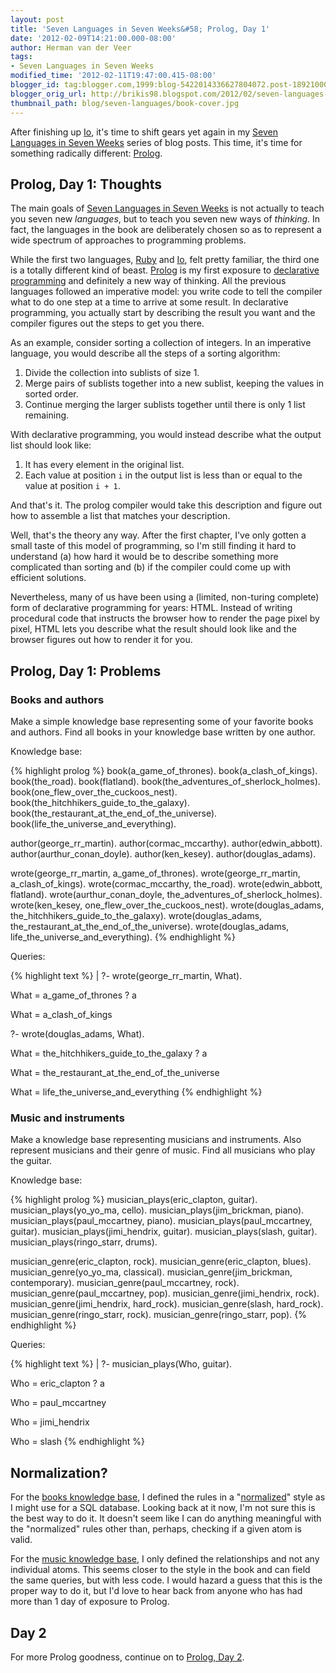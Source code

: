 ```yaml
---
layout: post
title: 'Seven Languages in Seven Weeks&#58; Prolog, Day 1'
date: '2012-02-09T14:21:00.000-08:00'
author: Herman van der Veer
tags:
- Seven Languages in Seven Weeks
modified_time: '2012-02-11T19:47:00.415-08:00'
blogger_id: tag:blogger.com,1999:blog-5422014336627804072.post-1892100088835483576
blogger_orig_url: http://brikis98.blogspot.com/2012/02/seven-languages-in-seven-weeks-prolog.html
thumbnail_path: blog/seven-languages/book-cover.jpg
---
```


After finishing up [Io](http://en.wikipedia.org/wiki/Prolog), it's time to 
shift gears yet again in my [Seven Languages in Seven 
Weeks](https://www.ybrikman.com/writing/tags/#Seven%20Languages%20in%20Seven%20Weeks) 
series of blog posts. This time, it's time for something radically different: 
[Prolog](http://en.wikipedia.org/wiki/Prolog). 

## Prolog, Day 1: Thoughts 

The main goals of [Seven Languages in Seven 
Weeks](http://pragprog.com/book/btlang/seven-languages-in-seven-weeks) is not 
actually to teach you seven new *languages*, but to teach you seven new ways 
of *thinking*. In fact, the languages in the book are deliberately chosen so 
as to represent a wide spectrum of approaches to programming problems. 

While the first two languages, 
[Ruby](https://www.ybrikman.com/writing/2012/02/03/seven-languages-in-seven-weeks-io-day-1/) 
and 
[Io](https://www.ybrikman.com/writing/2012/01/29/seven-languages-in-seven-weeks-ruby-day/), 
felt pretty familiar, the third one is a totally different kind of beast. 
[Prolog](http://en.wikipedia.org/wiki/Prolog) is my first exposure to 
[declarative 
programming](http://en.wikipedia.org/wiki/Declarative_programming) and 
definitely a new way of thinking. All the previous languages followed an 
imperative model: you write code to tell the compiler what to do one step at a 
time to arrive at some result. In declarative programming, you actually start 
by describing the result you want and the compiler figures out the steps to 
get you there. 

As an example, consider sorting a collection of integers. In an imperative 
language, you would describe all the steps of a sorting algorithm: 

1. Divide the collection into sublists of size 1. 
1. Merge pairs of sublists together into a new sublist, keeping the values in 
sorted order. 
1. Continue merging the larger sublists together until there is only 1 list 
remaining. 

With declarative programming, you would instead describe what the output list 
should look like: 

1. It has every element in the original list. 
1. Each value at position `i` in the output list is less than or equal to the 
value at position `i + 1`.

And that's it. The prolog compiler would take this description and figure out 
how to assemble a list that matches your description. 

Well, that's the theory any way. After the first chapter, I've only gotten a 
small taste of this model of programming, so I'm still finding it hard to 
understand (a) how hard it would be to describe something more complicated 
than sorting and (b) if the compiler could come up with efficient solutions. 

Nevertheless, many of us have been using a (limited, non-turing complete) form 
of declarative programming for years: HTML. Instead of writing procedural code 
that instructs the browser how to render the page pixel by pixel, HTML lets 
you describe what the result should look like and the browser figures out how 
to render it for you. 

## Prolog, Day 1: Problems 

### Books and authors 

Make a simple knowledge base representing some of your favorite books and 
authors. Find all books in your knowledge base written by one author. 

Knowledge base: 

{% highlight prolog %}
book(a_game_of_thrones).
book(a_clash_of_kings).
book(the_road).
book(flatland).
book(the_adventures_of_sherlock_holmes).
book(one_flew_over_the_cuckoos_nest).
book(the_hitchhikers_guide_to_the_galaxy).
book(the_restaurant_at_the_end_of_the_universe).
book(life_the_universe_and_everything).
 
author(george_rr_martin).
author(cormac_mccarthy).
author(edwin_abbott).
author(aurthur_conan_doyle).
author(ken_kesey).
author(douglas_adams).
 
wrote(george_rr_martin, a_game_of_thrones).
wrote(george_rr_martin, a_clash_of_kings).
wrote(cormac_mccarthy, the_road).
wrote(edwin_abbott, flatland).
wrote(aurthur_conan_doyle, the_adventures_of_sherlock_holmes).
wrote(ken_kesey, one_flew_over_the_cuckoos_nest).
wrote(douglas_adams, the_hitchhikers_guide_to_the_galaxy).
wrote(douglas_adams, the_restaurant_at_the_end_of_the_universe).
wrote(douglas_adams, life_the_universe_and_everything).
{% endhighlight %}

Queries: 

{% highlight text %}
| ?- wrote(george_rr_martin, What).
 
What = a_game_of_thrones ? a
 
What = a_clash_of_kings
 
?- wrote(douglas_adams, What).
 
What = the_hitchhikers_guide_to_the_galaxy ? a
 
What = the_restaurant_at_the_end_of_the_universe
 
What = life_the_universe_and_everything
{% endhighlight %}

### Music and instruments 

Make a knowledge base representing musicians and instruments. Also represent 
musicians and their genre of music. Find all musicians who play the guitar. 

Knowledge base: 

{% highlight prolog %}
musician_plays(eric_clapton, guitar).
musician_plays(yo_yo_ma, cello).
musician_plays(jim_brickman, piano).
musician_plays(paul_mccartney, piano).
musician_plays(paul_mccartney, guitar).
musician_plays(jimi_hendrix, guitar).
musician_plays(slash, guitar).
musician_plays(ringo_starr, drums).
 
musician_genre(eric_clapton, rock).
musician_genre(eric_clapton, blues).
musician_genre(yo_yo_ma, classical).
musician_genre(jim_brickman, contemporary).
musician_genre(paul_mccartney, rock).
musician_genre(paul_mccartney, pop).
musician_genre(jimi_hendrix, rock).
musician_genre(jimi_hendrix, hard_rock).
musician_genre(slash, hard_rock).
musician_genre(ringo_starr, rock).
musician_genre(ringo_starr, pop).
{% endhighlight %}

Queries: 

{% highlight text %}
| ?- musician_plays(Who, guitar).
 
Who = eric_clapton ? a
 
Who = paul_mccartney
 
Who = jimi_hendrix
 
Who = slash
{% endhighlight %}

## Normalization?

For the [books knowledge 
base](https://gist.github.com/1778586#file_books.prolog), I defined the rules 
in a "[normalized](http://en.wikipedia.org/wiki/Database_normalization)" style 
as I might use for a SQL database. Looking back at it now, I'm not sure this 
is the best way to do it. It doesn't seem like I can do anything meaningful 
with the "normalized" rules other than, perhaps, checking if a given atom is 
valid. 

For the [music knowledge 
base](https://gist.github.com/1778586#file_music.prolog), I only defined the 
relationships and not any individual atoms. This seems closer to the style in 
the book and can field the same queries, but with less code. I would hazard a 
guess that this is the proper way to do it, but I'd love to hear back from 
anyone who has had more than 1 day of exposure to Prolog. 

## Day 2 

For more Prolog goodness, continue on to [Prolog, Day 
2](https://www.ybrikman.com/writing/2012/02/11/seven-languages-in-seven-weeks-prolog_11/). 